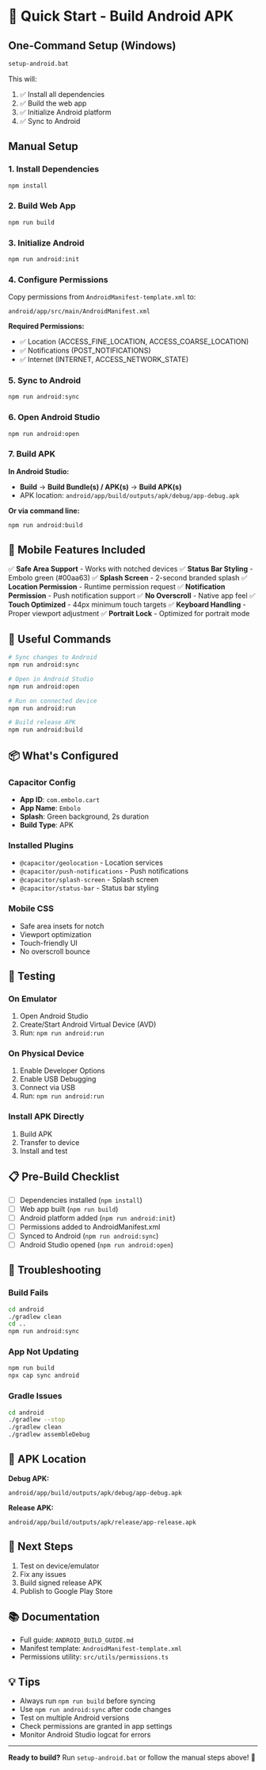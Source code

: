 # 🚀 Quick Start - Build Android APK

## One-Command Setup (Windows)

```bash
setup-android.bat
```

This will:
1. ✅ Install all dependencies
2. ✅ Build the web app
3. ✅ Initialize Android platform
4. ✅ Sync to Android

## Manual Setup

### 1. Install Dependencies
```bash
npm install
```

### 2. Build Web App
```bash
npm run build
```

### 3. Initialize Android
```bash
npm run android:init
```

### 4. Configure Permissions

Copy permissions from `AndroidManifest-template.xml` to:
```
android/app/src/main/AndroidManifest.xml
```

**Required Permissions:**
- ✅ Location (ACCESS_FINE_LOCATION, ACCESS_COARSE_LOCATION)
- ✅ Notifications (POST_NOTIFICATIONS)
- ✅ Internet (INTERNET, ACCESS_NETWORK_STATE)

### 5. Sync to Android
```bash
npm run android:sync
```

### 6. Open Android Studio
```bash
npm run android:open
```

### 7. Build APK

**In Android Studio:**
- **Build** → **Build Bundle(s) / APK(s)** → **Build APK(s)**
- APK location: `android/app/build/outputs/apk/debug/app-debug.apk`

**Or via command line:**
```bash
npm run android:build
```

## 📱 Mobile Features Included

✅ **Safe Area Support** - Works with notched devices
✅ **Status Bar Styling** - Embolo green (#00aa63)
✅ **Splash Screen** - 2-second branded splash
✅ **Location Permission** - Runtime permission request
✅ **Notification Permission** - Push notification support
✅ **No Overscroll** - Native app feel
✅ **Touch Optimized** - 44px minimum touch targets
✅ **Keyboard Handling** - Proper viewport adjustment
✅ **Portrait Lock** - Optimized for portrait mode

## 🔧 Useful Commands

```bash
# Sync changes to Android
npm run android:sync

# Open in Android Studio
npm run android:open

# Run on connected device
npm run android:run

# Build release APK
npm run android:build
```

## 📦 What's Configured

### Capacitor Config
- **App ID**: `com.embolo.cart`
- **App Name**: `Embolo`
- **Splash**: Green background, 2s duration
- **Build Type**: APK

### Installed Plugins
- `@capacitor/geolocation` - Location services
- `@capacitor/push-notifications` - Push notifications
- `@capacitor/splash-screen` - Splash screen
- `@capacitor/status-bar` - Status bar styling

### Mobile CSS
- Safe area insets for notch
- Viewport optimization
- Touch-friendly UI
- No overscroll bounce

## 🎯 Testing

### On Emulator
1. Open Android Studio
2. Create/Start Android Virtual Device (AVD)
3. Run: `npm run android:run`

### On Physical Device
1. Enable Developer Options
2. Enable USB Debugging
3. Connect via USB
4. Run: `npm run android:run`

### Install APK Directly
1. Build APK
2. Transfer to device
3. Install and test

## 📋 Pre-Build Checklist

- [ ] Dependencies installed (`npm install`)
- [ ] Web app built (`npm run build`)
- [ ] Android platform added (`npm run android:init`)
- [ ] Permissions added to AndroidManifest.xml
- [ ] Synced to Android (`npm run android:sync`)
- [ ] Android Studio opened (`npm run android:open`)

## 🐛 Troubleshooting

### Build Fails
```bash
cd android
./gradlew clean
cd ..
npm run android:sync
```

### App Not Updating
```bash
npm run build
npx cap sync android
```

### Gradle Issues
```bash
cd android
./gradlew --stop
./gradlew clean
./gradlew assembleDebug
```

## 📱 APK Location

**Debug APK:**
```
android/app/build/outputs/apk/debug/app-debug.apk
```

**Release APK:**
```
android/app/build/outputs/apk/release/app-release.apk
```

## 🚀 Next Steps

1. Test on device/emulator
2. Fix any issues
3. Build signed release APK
4. Publish to Google Play Store

## 📚 Documentation

- Full guide: `ANDROID_BUILD_GUIDE.md`
- Manifest template: `AndroidManifest-template.xml`
- Permissions utility: `src/utils/permissions.ts`

## 💡 Tips

- Always run `npm run build` before syncing
- Use `npm run android:sync` after code changes
- Test on multiple Android versions
- Check permissions are granted in app settings
- Monitor Android Studio logcat for errors

---

**Ready to build?** Run `setup-android.bat` or follow the manual steps above! 🎉
